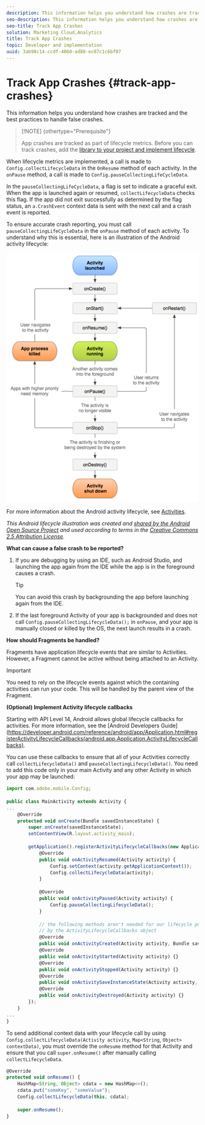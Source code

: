 ```yaml
---
description: This information helps you understand how crashes are tracked and the best practices to handle false crashes.
seo-description: This information helps you understand how crashes are tracked and the best practices to handle false crashes.
seo-title: Track App Crashes
solution: Marketing Cloud,Analytics
title: Track App Crashes
topic: Developer and implementation
uuid: 3ab98c14-ccdf-4060-ad88-ec07c1c6bf07
---
```


# Track App Crashes {#track-app-crashes}

This information helps you understand how crashes are tracked and the best practices to handle false crashes.

>[!NOTE] {othertype="Prerequisite"}
>
>App crashes are tracked as part of lifecycle metrics. Before you can track crashes, add the [library to your project and implement lifecycle](../getting-started/dev-qs.md#concept_13176B6E37F547D6935E37125F457972).

When lifecycle metrics are implemented, a call is made to `Config.collectLifecycleData` in the `OnResume` method of each activity. In the `onPause` method, a call is made to `Config.pauseCollectingLifeCycleData`.

In the `pauseCollectingLifeCycleData`, a flag is set to indicate a graceful exit. When the app is launched again or resumed, `collectLifecycleData` checks this flag. If the app did not exit successfully as determined by the flag status, an `a.CrashEvent` context data is sent with the next call and a crash event is reported.

To ensure accurate crash reporting, you must call `pauseCollectingLifeCycleData` in the `onPause` method of each activity. To understand why this is essential, here is an illustration of the Android activity lifecycle: 

![](assets/android-lifecycle.png)

For more information about the Android activity lifecycle, see [Activities](https://developer.android.com/guide/components/activities.html).

*This Android lifecycle illustration was created and [shared by the Android Open Source Project](https://source.android.com/) and used according to terms in the [Creative Commons 2.5 Attribution License](https://creativecommons.org/licenses/by/2.5/).*

**What can cause a false crash to be reported?**

1. If you are debugging by using an IDE, such as Android Studio, and launching the app again from the IDE while the app is in the foreground causes a crash.

   >[!TIP]
   >
   >You can avoid this crash by backgrounding the app before launching again from the IDE.

1. If the last foreground Activity of your app is backgrounded and does not call `Config.pauseCollectingLifecycleData();` in `onPause`, and your app is manually closed or killed by the OS, the next launch results in a crash.

**How should Fragments be handled?**

Fragments have application lifecycle events that are similar to Activities. However, a Fragment cannot be active without being attached to an Activity.

>[!IMPORTANT]
>
>You need to rely on the lifecycle events against which the containing activities can run your code. This will be handled by the parent view of the Fragment.

**(Optional) Implement Activity lifecycle callbacks**

Starting with API Level 14, Android allows global lifecycle callbacks for activities. For more information, see the [Android Developers Guide](https://developer.android.com/reference/android/app/Application.html#registerActivityLifecycleCallbacks(android.app.Application.ActivityLifecycleCallbacks).

You can use these callbacks to ensure that all of your Activities correctly call `collectLifecycleData()` and `pauseCollectingLifecycleData()`. You need to add this code only in your main Activity and any other Activity in which your app may be launched:

```js
import com.adobe.mobile.Config; 
  
public class MainActivity extends Activity { 
... 
    @Override 
    protected void onCreate(Bundle savedInstanceState) { 
        super.onCreate(savedInstanceState); 
        setContentView(R.layout.activity_main); 
  
        getApplication().registerActivityLifecycleCallbacks(new Application.ActivityLifecycleCallbacks() { 
            @Override 
            public void onActivityResumed(Activity activity) { 
                Config.setContext(activity.getApplicationContext()); 
                Config.collectLifecycleData(activity); 
            } 
  
            @Override 
            public void onActivityPaused(Activity activity) {     
                Config.pauseCollectingLifecycleData(); 
            } 
    
            // the following methods aren't needed for our lifecycle purposes, but are required to be implemented 
            // by the ActivityLifecycleCallbacks object 
            @Override 
            public void onActivityCreated(Activity activity, Bundle savedInstanceState) {} 
            @Override 
            public void onActivityStarted(Activity activity) {} 
            @Override 
            public void onActivityStopped(Activity activity) {} 
            @Override 
            public void onActivitySaveInstanceState(Activity activity, Bundle outState) {} 
            @Override 
            public void onActivityDestroyed(Activity activity) {} 
        }); 
    } 
... 
}
```

To send additional context data with your lifecycle call by using `Config.collectLifecycleData(Activity activity`, `Map<String`, `Object> contextData)`, you must override the `onResume` method for that Activity and ensure that you call `super.onResume()` after manually calling `collectLifecycleData`.

```js
@Override 
protected void onResume() { 
    HashMap<String, Object> cdata = new HashMap<>(); 
    cdata.put("someKey", "someValue"); 
    Config.collectLifecycleData(this, cdata); 
  
    super.onResume(); 
}
```

